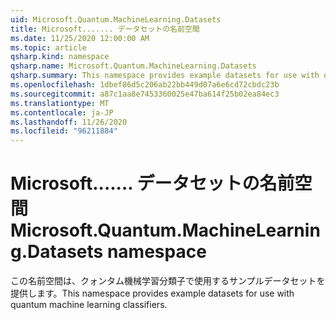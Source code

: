 ```yaml
---
uid: Microsoft.Quantum.MachineLearning.Datasets
title: Microsoft....... データセットの名前空間
ms.date: 11/25/2020 12:00:00 AM
ms.topic: article
qsharp.kind: namespace
qsharp.name: Microsoft.Quantum.MachineLearning.Datasets
qsharp.summary: This namespace provides example datasets for use with quantum machine learning classifiers.
ms.openlocfilehash: 1dbef86d5c206ab22bb449d07a6e6cd72cbdc23b
ms.sourcegitcommit: a87c1aa8e7453360025e47ba614f25b02ea84ec3
ms.translationtype: MT
ms.contentlocale: ja-JP
ms.lasthandoff: 11/26/2020
ms.locfileid: "96211884"
---
```

# <a name="microsoftquantummachinelearningdatasets-namespace"></a><span data-ttu-id="ef996-102">Microsoft....... データセットの名前空間</span><span class="sxs-lookup"><span data-stu-id="ef996-102">Microsoft.Quantum.MachineLearning.Datasets namespace</span></span>

<span data-ttu-id="ef996-103">この名前空間は、クォンタム機械学習分類子で使用するサンプルデータセットを提供します。</span><span class="sxs-lookup"><span data-stu-id="ef996-103">This namespace provides example datasets for use with quantum machine learning classifiers.</span></span>

